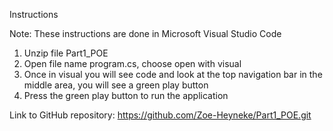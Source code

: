 Instructions

Note: These instructions are done in Microsoft Visual Studio Code
1. Unzip file Part1_POE
2. Open file name program.cs, choose open with visual
3. Once in visual you will see code and look at the top navigation bar in the middle area, you will see a green play button
4. Press the green play button to run the application

Link to GitHub repository:
https://github.com/Zoe-Heyneke/Part1_POE.git
